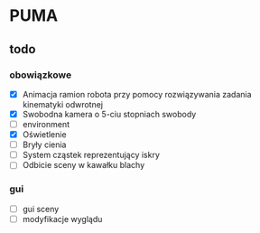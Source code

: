 # PUMA

## todo

### obowiązkowe
- [x]  Animacja ramion robota przy pomocy rozwiązywania zadania kinematyki odwrotnej
- [x]  Swobodna kamera o 5-ciu stopniach swobody
- [ ]  environment
- [x]  Oświetlenie
- [ ]  Bryły cienia
- [ ]  System cząstek reprezentujący iskry
- [ ]  Odbicie sceny w kawałku blachy

### gui
- [ ] gui sceny
- [ ] modyfikacje wyglądu
